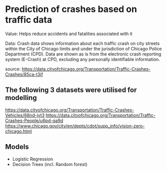 # Prediction of crashes based on traffic data

Value: Helps reduce accidents and fatalities associated with it

Data: Crash data shows information about each traffic crash on city streets within the City of Chicago limits and under the jurisdiction of Chicago Police Department (CPD). Data are shown as is from the electronic crash reporting system (E-Crash) at CPD, excluding any personally identifiable information. 

source: https://data.cityofchicago.org/Transportation/Traffic-Crashes-Crashes/85ca-t3if


## The following 3 datasets were utilised for modelling 

https://data.cityofchicago.org/Transportation/Traffic-Crashes-Vehicles/68nd-jvt3
https://data.cityofchicago.org/Transportation/Traffic-Crashes-People/u6pd-qa9d
https://www.chicago.gov/city/en/depts/cdot/supp_info/vision-zero-chicago.html


## Models
- Logistic Regression
- Decision Trees (incl. Random forest)
